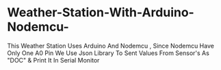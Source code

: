 # Weather-Station-With-Arduino-Nodemcu-
This Weather Station Uses Arduino And Nodemcu , Since Nodemcu Have Only One A0 Pin We Use Json Library To Sent Values From Sensor's As "DOC" &amp; Print It In Serial Monitor
